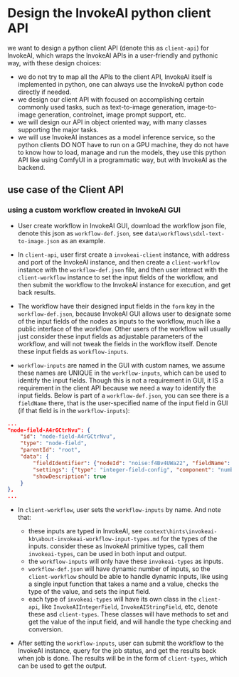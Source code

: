 # Design the InvokeAI python client API

we want to design a python client API (denote this as `client-api`) for InvokeAI, which wraps the InvokeAI APIs in a user-friendly and pythonic way, with these design choices: 
-  we do not try to map all the APIs to the client API, InvokeAI itself is implemented in python, one can always use the InvokeAI python code directly if needed.
-  we design our client API with focused on accomplishing certain commonly used tasks, such as text-to-image generation, image-to-image generation, controlnet, image prompt support, etc.
-  we will design our API in object oriented way, with many classes supporting the major tasks.
-  we will use InvokeAI instances as a model inference service, so the python clients DO NOT have to run on a GPU machine, they do not have to know how to load, manage and run the models, they use this python API like using ComfyUI in a programmatic way, but with InvokeAI as the backend.

## use case of the Client API

### using a custom workflow created in InvokeAI GUI

- User create workflow in InvokeAI GUI, download the workflow json file, denote this json as `workflow-def.json`, see `data\workflows\sdxl-text-to-image.json` as an example.
  
- In `client-api`, user first create a `invokeai-client` instance, with address and port of the InvokeAI instance, and then create a `client-workflow` instance with the `workflow-def.json` file, and then user interact with the `client-workflow` instance to set the input fields of the workflow, and then submit the workflow to the InvokeAI instance for execution, and get back results.
  
- The workflow have their designed input fields in the `form` key in the `workflow-def.json`, because InvokeAI GUI allows user to designate some of the input fields of the nodes as inputs to the workflow, much like a public interface of the workflow. Other users of the workflow will usually just consider these input fields as adjustable parameters of the workflow, and will not tweak the fields in the workflow itself. Denote these input fields as `workflow-inputs`.
  
- `workflow-inputs` are named in the GUI with custom names, we assume these names are UNIQUE in the `workflow-inputs`, which can be used to identify the input fields. Though this is not a requirement in GUI, it IS a requirement in the client API because we need a way to identify the input fields. Below is part of a `workflow-def.json`, you can see there is a `fieldName` there, that is the user-specified name of the input field in GUI (if that field is in the `workflow-inputs`):

```json
...
"node-field-A4rGCtrNvu": {
    "id": "node-field-A4rGCtrNvu",
    "type": "node-field",
    "parentId": "root",
    "data": {
        "fieldIdentifier": {"nodeId": "noise:f4Bv4UWa22", "fieldName": "height"},
        "settings": {"type": "integer-field-config", "component": "number-input"},
        "showDescription": true
    }
},
...
```

- In `client-workflow`, user sets the `workflow-inputs` by name. And note that:
  - these inputs are typed in InvokeAI, see `context\hints\invokeai-kb\about-invokeai-workflow-input-types.md` for the types of the inputs. consider these as InvokeAI primitive types, call them `invokeai-types`, can be used in both input and output.
  - the `workflow-inputs` will only have these `invokeai-types` as inputs.
  - `workflow-def.json` will have dynamic number of inputs, so the `client-workflow` should be able to handle dynamic inputs, like using a single input function that takes a name and a value, checks the type of the value, and sets the input field.
  - each type of `invokeai-types` will have its own class in the `client-api`, like `InvokeAIIntegerField`, `InvokeAIStringField`, etc, denote these asd `client-types`. These classes will have methods to set and get the value of the input field, and will handle the type checking and conversion.

- After setting the `workflow-inputs`, user can submit the workflow to the InvokeAI instance, query for the job status, and get the results back when job is done. The results will be in the form of `client-types`, which can be used to get the output.